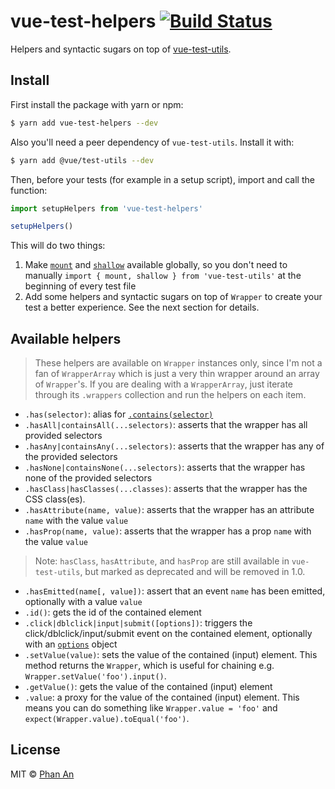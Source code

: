 # vue-test-helpers [![Build Status](https://travis-ci.org/phanan/vue-test-helpers.svg?branch=master)](https://travis-ci.org/phanan/vue-test-helpers)

Helpers and syntactic sugars on top of [vue-test-utils](https://github.com/vuejs/vue-test-utils).

## Install

First install the package with yarn or npm:

```bash
$ yarn add vue-test-helpers --dev
```

Also you'll need a peer dependency of `vue-test-utils`. Install it with:

```bash
$ yarn add @vue/test-utils --dev
```

Then, before your tests (for example in a setup script), import and call the function:

```js
import setupHelpers from 'vue-test-helpers'

setupHelpers()
```

This will do two things:

1. Make [`mount`](https://vue-test-utils.vuejs.org/en/api/mount.html) and [`shallow`](https://vue-test-utils.vuejs.org/en/api/shallow.html) available globally, so you don't need to manually `import { mount, shallow } from 'vue-test-utils'` at the beginning of every test file
2. Add some helpers and syntactic sugars on top of `Wrapper` to create your test a better experience. See the next section for details.

## Available helpers

> These helpers are available on `Wrapper` instances only, since I'm not a fan of `WrapperArray` which is just a very thin wrapper around an array of `Wrapper`'s. If you are dealing with a `WrapperArray`, just iterate through its `.wrappers` collection and run the helpers on each item.

* `.has(selector)`: alias for [`.contains(selector)`](https://vue-test-utils.vuejs.org/en/api/wrapper/contains.html)
* `.hasAll|containsAll(...selectors)`: asserts that the wrapper has all provided selectors
* `.hasAny|containsAny(...selectors)`: asserts that the wrapper has any of the provided selectors
* `.hasNone|containsNone(...selectors)`: asserts that the wrapper has none of the provided selectors
* `.hasClass|hasClasses(...classes)`: asserts that the wrapper has the CSS class(es).
* `.hasAttribute(name, value)`: asserts that the wrapper has an attribute `name` with the value `value`
* `.hasProp(name, value)`: asserts that the wrapper has a prop `name` with the value `value`
> Note: `hasClass`, `hasAttribute`, and `hasProp` are still available in `vue-test-utils`, but marked as deprecated and will be removed in 1.0.
* `.hasEmitted(name[, value])`: assert that an event `name` has been emitted, optionally with a value `value`
* `.id()`: gets the id of the contained element
* `.click|dblclick|input|submit([options])`: triggers the click/dblclick/input/submit event on the contained element, optionally with an [`options`](https://vue-test-utils.vuejs.org/en/guides/dom-events.html#options) object
* `.setValue(value)`: sets the value of the contained (input) element. This method returns the `Wrapper`, which is useful for chaining e.g. `Wrapper.setValue('foo').input()`.
* `.getValue()`: gets the value of the contained (input) element
* `.value`: a proxy for the value of the contained (input) element. This means you can do something like `Wrapper.value = 'foo'` and `expect(Wrapper.value).toEqual('foo')`.

## License

MIT © [Phan An](https://phanan.net)

